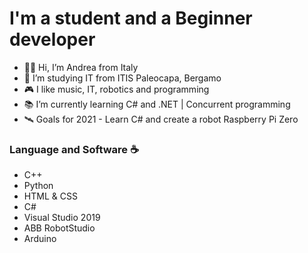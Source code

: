 <h1>I'm a student and a Beginner developer</h1>
<ul>
  <li>👋🏻 Hi, I’m Andrea from Italy</li>
  <li>🏫 I’m studying IT from ITIS Paleocapa, Bergamo</li>
  <li>🎮 I like music, IT, robotics and programming</li>
  <li>📚 I’m currently learning C# and .NET | Concurrent programming</li>
  <li>🛰️ Goals for 2021 - Learn C# and create a robot Raspberry Pi Zero</li> 
</ul>

<h3>Language and Software ☕</h3>
<ul>
  <li>C++</li>
  <li>Python</li>
  <li>HTML & CSS</li>
  <li>C#</li>
  <li>Visual Studio 2019</li>
  <li>ABB RobotStudio</li>
  <li>Arduino</li>
</ul>
